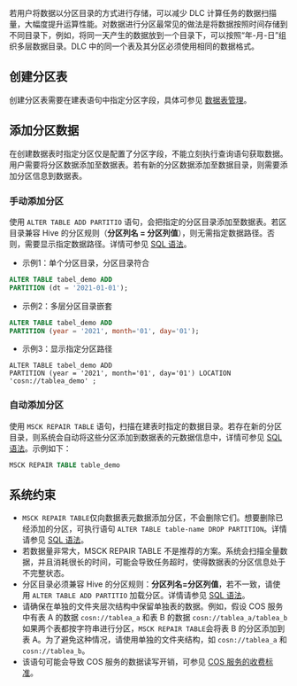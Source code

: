 若用户将数据以分区目录的方式进行存储，可以减少 DLC 计算任务的数据扫描量，大幅度提升运算性能。对数据进行分区最常见的做法是将数据按照时间存储到不同目录下，例如，将同一天产生的数据放到一个目录下，可以按照“年-月-日”组织多层数据目录。DLC 中的同一个表及其分区必须使用相同的数据格式。

## 创建分区表
创建分区表需要在建表语句中指定分区字段，具体可参见 [数据表管理](https://cloud.tencent.com/document/product/1342/61870)。

## 添加分区数据
在创建数据表时指定分区仅是配置了分区字段，不能立刻执行查询语句获取数据。用户需要将分区数据添加至数据表。若有新的分区数据添加至数据目录，则需要添加分区信息到数据表。

### 手动添加分区
使用 `ALTER TABLE ADD PARTITIO` 语句，会把指定的分区目录添加至数据表。若区目录兼容 Hive 的分区规则（**分区列名 = 分区列值**），则无需指定数据路径。否则，需要显示指定数据路径。详情可参见 [SQL 语法](https://cloud.tencent.com/document/product/1342/61734)。
 - 示例1：单个分区目录，分区目录符合
```sql
ALTER TABLE tabel_demo ADD
PARTITION (dt = '2021-01-01');
```
 - 示例2：多层分区目录嵌套
```sql
ALTER TABLE tabel_demo ADD
PARTITION (year = '2021', month='01', day='01');
```
 - 示例3：显示指定分区路径
```
ALTER TABLE tabel_demo ADD
PARTITION (year = '2021', month='01', day='01') LOCATION 'cosn://tablea_demo' ;
```

### 自动添加分区
使用 `MSCK REPAIR TABLE` 语句，扫描在建表时指定的数据目录。若存在新的分区目录，则系统会自动将这些分区添加到数据表的元数据信息中，详情可参见 [SQL 语法](https://cloud.tencent.com/document/product/1342/61734)。示例如下：
```sql
MSCK REPAIR TABLE table_demo
```

## 系统约束
- `MSCK REPAIR TABLE`仅向数据表元数据添加分区，不会删除它们。想要删除已经添加的分区，可执行语句 `ALTER TABLE table-name DROP PARTITION`。详情请参见 [SQL 语法](https://cloud.tencent.com/document/product/1342/61734)。
- 若数据量非常大，MSCK REPAIR TABLE 不是推荐的方案。系统会扫描全量数据，并且消耗很长的时间，可能会导致任务超时，使得数据表的分区信息处于不完整状态。
- 分区目录必须兼容 Hive 的分区规则：**分区列名=分区列值**，若不一致，请使用 `ALTER TABLE ADD PARTITIO` 加载分区。详情请参见 [SQL 语法](https://cloud.tencent.com/document/product/1342/61734)。
- 请确保在单独的文件夹层次结构中保留单独表的数据。例如，假设 COS 服务中有表 A 的数据 `cosn://tablea_a` 和表 B 的数据 `cosn://tablea_a/tablea_b` 如果两个表都按字符串进行分区，`MSCK REPAIR TABLE`会将表 B 的分区添加到表 A。为了避免这种情况，请使用单独的文件夹结构，如 `cosn://tablea_a` 和 `cosn://tablea_b`。
- 该语句可能会导致 COS 服务的数据读写开销，可参见 [COS 服务的收费标准](https://cloud.tencent.com/document/product/436/16871)。

